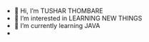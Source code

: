 - 👋 Hi, I’m TUSHAR THOMBARE
- 👀 I’m interested in LEARNING NEW THINGS
- 🌱 I’m currently learning JAVA
- 

<!---
tusharthombare2001/tusharthombare2001 is a ✨ special ✨ repository because its `README.md` (this file) appears on your GitHub profile.
You can click the Preview link to take a look at your changes.
--->
